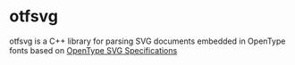 # otfsvg

otfsvg is a C++ library for parsing SVG documents embedded in OpenType fonts based on [OpenType SVG Specifications](https://learn.microsoft.com/en-us/typography/opentype/spec/svg)
